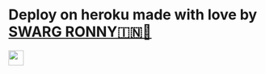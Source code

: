 
 
# Deploy on heroku made with love by [SWARG RONNY🇮🇳🚩](http://t.me/SWARGOMEGAOP) 


<a href="https://dashboard.heroku.com/new?template=https://github.com/NtrRaz/SaveRestricted1-)">
     <img height="30px" src="https://img.shields.io/badge/Deploy%20To%20Heroku-blueviolet?style=for-the-badge&logo=heroku">
  </a>
